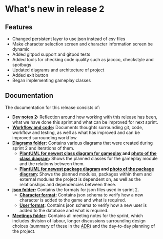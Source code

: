 # What's new in release 2

## Features
* Changed persistent layer to use json instead of csv files
* Make character selection screen and character information screen be dynamic
* Added gitpod support and gitpod tests
* Added tools for checking code quality such as jacoco, checkstyle and spotbugs
* Updated diagrams and architecture of project
* Added exit button
* Began implementing gameplay classes

## Documentation
The documentation for this release consists of:
* **[Dev notes 2](dev-notes-2.md):** Reflection around how working with this release has been, what we have done this sprint and what can be improved for next sprint.
* **[Workflow and code](workflow-and-code.md):** Documents thoughts surrounding git, code, workflow and testing, as well as what has improved and can be improved surrounding workflow.
* **[Diagrams folder](diagrams):** Contains various diagrams that were created during sprint 2 and iterations of them.
    * **[PlantUML for newest class diagram for gameplay](diagrams/ClassDiagram.puml) and [photo of the class diagram](diagrams/ClassDiagramGameplayVer4.png):** Shows the planned classes for the gameplay module and the relations between them.
    * **[PlantUML for newest package diagram](diagrams/PackageDiagram.puml) and [photo of the package diagram](diagrams/PackageDiagramVer1.png):** Shows the planned modules, packages within them and external modules the project is dependent on, as well as the relationships and dependencies between these.
* **[json folder](json):** Contains the formats for json files used in sprint 2.
    * **[Character format](json/characterformat.json):** Contains json schema to verify how a new character is added to the game and what is required.
    * **[User format](json/userformat.json):** Contains json schema to verify how a new user is added to the database and what is required.
* **[Meetings folder](meetings):** Contains all meeting notes for the sprint, which includes division of labour, longer discussions surrounding design choices (summary of these in the [ADR](../current/ADR.md)) and the day-to-day planning of the project.
